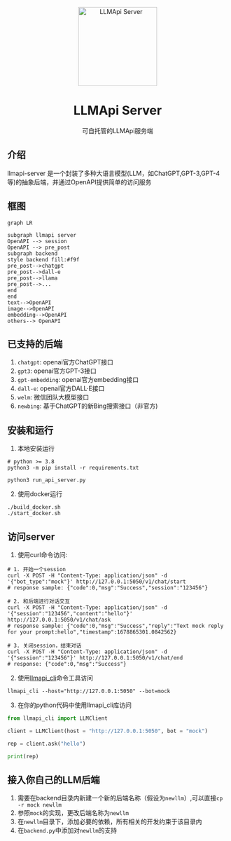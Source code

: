 <p align="center">
  <img width="180" src="https://avatars.githubusercontent.com/u/127706964?s=200&v=4" alt="LLMApi Server">
  <h1 align="center">LLMApi Server</h1>
  <p align="center">可自托管的LLMApi服务端</p>
</p>


## 介绍
llmapi-server 是一个封装了多种大语言模型(LLM，如ChatGPT,GPT-3,GPT-4等)的抽象后端，并通过OpenAPI提供简单的访问服务

## 框图

```mermaid
graph LR

subgraph llmapi server
OpenAPI --> session
OpenAPI --> pre_post
subgraph backend
style backend fill:#f9f
pre_post-->chatgpt
pre_post-->dall-e
pre_post-->llama
pre_post-->...
end
end
text-->OpenAPI
image-->OpenAPI
embedding-->OpenAPI
others--> OpenAPI

```

## 已支持的后端
1. `chatgpt`: openai官方ChatGPT接口
2. `gpt3`: openai官方GPT-3接口
3. `gpt-embedding`: openai官方embedding接口
4. `dall-e`: openai官方DALL·E接口
5. `welm`: 微信团队大模型接口
6. `newbing`: 基于ChatGPT的新Bing搜索接口（非官方)

## 安装和运行

1. 本地安装运行
``` shell
# python >= 3.8
python3 -m pip install -r requirements.txt

python3 run_api_server.py
```

2. 使用docker运行

``` shell
./build_docker.sh
./start_docker.sh
```

## 访问server

1. 使用curl命令访问:

``` shell
# 1. 开始一个session
curl -X POST -H "Content-Type: application/json" -d '{"bot_type":"mock"}' http://127.0.0.1:5050/v1/chat/start
# response sample: {"code":0,"msg":"Success","session":"123456"}

# 2. 和后端进行对话交互
curl -X POST -H "Content-Type: application/json" -d '{"session":"123456","content":"hello"}' http://127.0.0.1:5050/v1/chat/ask
# response sample: {"code":0,"msg":"Success","reply":"Text mock reply for your prompt:hello","timestamp":1678865301.0842562}

# 3. 关闭session，结束对话
curl -X POST -H "Content-Type: application/json" -d '{"session":"123456"}' http://127.0.0.1:5050/v1/chat/end
# response: {"code":0,"msg":"Success"}
```

2. 使用[llmapi_cli](https://github.com/llmapi-io/llmapi-cli)命令工具访问

``` shell
llmapi_cli --host="http://127.0.0.1:5050" --bot=mock
```

3. 在你的python代码中使用llmapi_cli库访问
``` python
from llmapi_cli import LLMClient

client = LLMClient(host = "http://127.0.0.1:5050", bot = "mock")

rep = client.ask("hello")

print(rep)
```

## 接入你自己的LLM后端

1. 需要在backend目录内新建一个新的后端名称（假设为`newllm`）,可以直接`cp -r mock newllm`
2. 参照`mock`的实现，更改后端名称为`newllm`
3. 在`newllm`目录下，添加必要的依赖，所有相关的开发约束于该目录内
4. 在`backend.py`中添加对`newllm`的支持
